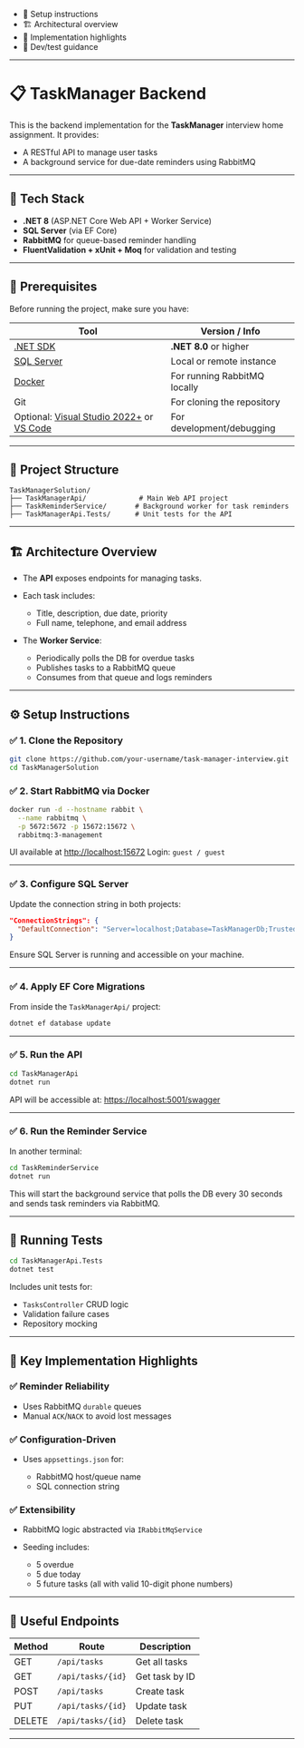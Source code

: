 * 🔧 Setup instructions
* 🏗 Architectural overview
* 🧠 Implementation highlights
* 🚀 Dev/test guidance

---

# 📋 TaskManager Backend

This is the backend implementation for the **TaskManager** interview home assignment. It provides:

* A RESTful API to manage user tasks
* A background service for due-date reminders using RabbitMQ

---

## 🚀 Tech Stack

* **.NET 8** (ASP.NET Core Web API + Worker Service)
* **SQL Server** (via EF Core)
* **RabbitMQ** for queue-based reminder handling
* **FluentValidation + xUnit + Moq** for validation and testing

---

## 🔧 Prerequisites

Before running the project, make sure you have:

| Tool                                                                                                              | Version / Info               |
| ----------------------------------------------------------------------------------------------------------------- | ---------------------------- |
| [.NET SDK](https://dotnet.microsoft.com/en-us/download)                                                           | **.NET 8.0** or higher       |
| [SQL Server](https://www.microsoft.com/en-us/sql-server/sql-server-downloads)                                     | Local or remote instance     |
| [Docker](https://www.docker.com/products/docker-desktop)                                                          | For running RabbitMQ locally |
| Git                                                                                                               | For cloning the repository   |
| Optional: [Visual Studio 2022+](https://visualstudio.microsoft.com/) or [VS Code](https://code.visualstudio.com/) | For development/debugging    |

---

## 📂 Project Structure

```
TaskManagerSolution/
├── TaskManagerApi/             # Main Web API project
├── TaskReminderService/       # Background worker for task reminders
├── TaskManagerApi.Tests/      # Unit tests for the API
```

---

## 🏗 Architecture Overview

* The **API** exposes endpoints for managing tasks.
* Each task includes:

  * Title, description, due date, priority
  * Full name, telephone, and email address
* The **Worker Service**:

  * Periodically polls the DB for overdue tasks
  * Publishes tasks to a RabbitMQ queue
  * Consumes from that queue and logs reminders

---

## ⚙️ Setup Instructions

### ✅ 1. Clone the Repository

```bash
git clone https://github.com/your-username/task-manager-interview.git
cd TaskManagerSolution
```

### ✅ 2. Start RabbitMQ via Docker

```bash
docker run -d --hostname rabbit \
  --name rabbitmq \
  -p 5672:5672 -p 15672:15672 \
  rabbitmq:3-management
```

UI available at [http://localhost:15672](http://localhost:15672)
Login: `guest / guest`

---

### ✅ 3. Configure SQL Server

Update the connection string in both projects:

```json
"ConnectionStrings": {
  "DefaultConnection": "Server=localhost;Database=TaskManagerDb;Trusted_Connection=True;TrustServerCertificate=True;"
}
```

Ensure SQL Server is running and accessible on your machine.

---

### ✅ 4. Apply EF Core Migrations

From inside the `TaskManagerApi/` project:

```bash
dotnet ef database update
```

---

### ✅ 5. Run the API

```bash
cd TaskManagerApi
dotnet run
```

API will be accessible at:
[https://localhost:5001/swagger](https://localhost:5001/swagger)

---

### ✅ 6. Run the Reminder Service

In another terminal:

```bash
cd TaskReminderService
dotnet run
```

This will start the background service that polls the DB every 30 seconds and sends task reminders via RabbitMQ.

---

## 🧪 Running Tests

```bash
cd TaskManagerApi.Tests
dotnet test
```

Includes unit tests for:

* `TasksController` CRUD logic
* Validation failure cases
* Repository mocking

---

## 🧠 Key Implementation Highlights

### ✅ Reminder Reliability

* Uses RabbitMQ `durable` queues
* Manual `ACK`/`NACK` to avoid lost messages

### ✅ Configuration-Driven

* Uses `appsettings.json` for:

  * RabbitMQ host/queue name
  * SQL connection string

### ✅ Extensibility

* RabbitMQ logic abstracted via `IRabbitMqService`
* Seeding includes:

  * 5 overdue
  * 5 due today
  * 5 future tasks (all with valid 10-digit phone numbers)

---

## 📎 Useful Endpoints

| Method | Route             | Description    |
| ------ | ----------------- | -------------- |
| GET    | `/api/tasks`      | Get all tasks  |
| GET    | `/api/tasks/{id}` | Get task by ID |
| POST   | `/api/tasks`      | Create task    |
| PUT    | `/api/tasks/{id}` | Update task    |
| DELETE | `/api/tasks/{id}` | Delete task    |

---
